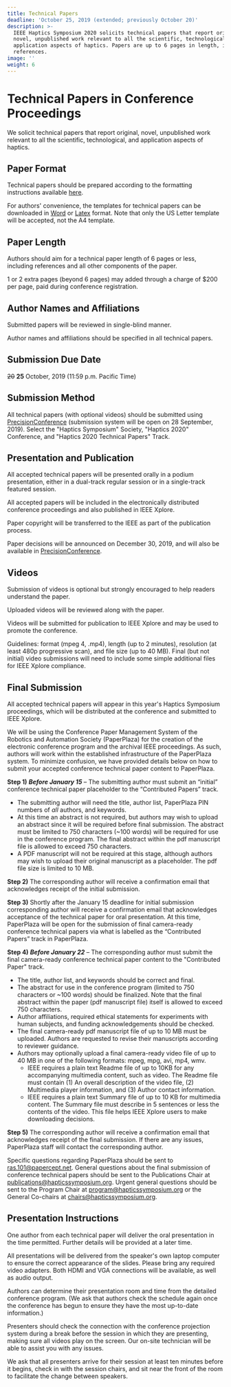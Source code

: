 ```yaml
---
title: Technical Papers
deadline: 'October 25, 2019 (extended; previously October 20)'
description: >-
  IEEE Haptics Symposium 2020 solicits technical papers that report original,
  novel, unpublished work relevant to all the scientific, technological, and
  application aspects of haptics. Papers are up to 6 pages in length, including
  references.
image: ''
weight: 6
---
```

# Technical Papers in Conference Proceedings

We solicit technical papers that report original, novel, unpublished work relevant to all the scientific, technological, and application aspects of haptics.

## **Paper Format**

Technical papers should be prepared according to the formatting instructions available [here](http://ras.papercept.net/conferences/support/support.php).

For authors' convenience, the templates for technical papers can be downloaded in [Word](http://ras.papercept.net/conferences/support/word.php) or [Latex](http://ras.papercept.net/conferences/support/tex.php) format. Note that only the US Letter template will be accepted, not the A4 template.

## **Paper Length**

Authors should aim for a technical paper length of 6 pages or less, including references and all other components of the paper.

1 or 2 extra pages (beyond 6 pages) may added through a charge of $200 per page, paid during conference registration.

## **Author Names and Affiliations**

Submitted papers will be reviewed in single-blind manner.

Author names and affiliations should be specified in all technical papers.

## **Submission Due Date**

~~20~~ **25** October, 2019 (11:59 p.m. Pacific Time)

## **Submission Method**

All technical papers (with optional videos) should be submitted using [PrecisionConference](https://new.precisionconference.com/haptics) (submission system will be open on 28 September, 2019).  Select the "Haptics Symposium" Society, "Haptics 2020" Conference, and "Haptics 2020 Technical Papers" Track. 

## **Presentation and Publication**

All accepted technical papers will be presented orally in a podium presentation, either in a dual-track regular session or in a single-track featured session.

All accepted papers will be included in the electronically distributed conference proceedings and also published in IEEE Xplore.

Paper copyright will be transferred to the IEEE as part of the publication process.

Paper decisions will be announced on December 30, 2019, and will also be available in [PrecisionConference](https://new.precisionconference.com/haptics).

## **Videos**

Submission of videos is optional but strongly encouraged to help readers understand the paper.

Uploaded videos will be reviewed along with the paper.

Videos will be submitted for publication to IEEE Xplore and may be used to promote the conference.

Guidelines: format (mpeg 4, .mp4), length (up to 2 minutes), resolution (at least 480p progressive scan), and file size (up to 40 MB).  Final (but not initial) video submissions will need to include some simple additional files for IEEE Xplore compliance.

## **Final Submission**

All accepted technical papers will appear in this year's Haptics Symposium proceedings, which will be distributed at the conference and submitted to IEEE Xplore.

We will be using the Conference Paper Management System of the Robotics and Automation Society (PaperPlaza) for the creation of the electronic conference program and the archival IEEE proceedings.  As such, authors will work within the established infrastructure of the PaperPlaza system.  To minimize confusion, we have provided details below on how to submit your accepted conference technical paper content to PaperPlaza.

**Step 1)**  **_Before January 15_** – The submitting author must submit an “initial” conference technical paper placeholder to the “Contributed Papers” track.  

* The submitting author will need the title, author list,  PaperPlaza PIN numbers of _all_ authors, and keywords.  
* At this time an abstract is not required, but authors may wish to upload an abstract since it will be required before final submission. The abstract must be limited to 750 characters (~100 words) will be required for use in the conference program.  The final abstract within the pdf manuscript file is allowed to exceed 750 characters. 
* A PDF manuscript will not be required at this stage, although authors may wish to upload their original manuscript as a placeholder.  The pdf file size is limited to 10 MB.

**Step 2)**  The corresponding author will receive a confirmation email that acknowledges receipt of the initial submission.

**Step 3)**  Shortly after the January 15 deadline for initial submission corresponding author will receive a confirmation email that acknowledges acceptance of the technical paper for oral presentation. At this time, PaperPlaza will be open for the submission of final camera-ready conference technical papers via what is labelled as the “Contributed Papers” track in PaperPlaza.

**Step 4)**  **_Before January 22_** _–_ The corresponding author must submit the final camera-ready conference technical paper content to the "Contributed Paper" track.

* The title, author list, and keywords should be correct and final.  
* The abstract for use in the conference program (limited to 750 characters or ~100 words) should be finalized.  Note that the final abstract within the paper (pdf manuscript file) itself is allowed to exceed 750 characters. 
* Author affiliations, required ethical statements for experiments with human subjects, and funding acknowledgements should be checked.
* The final camera-ready pdf manuscript file of up to 10 MB must be uploaded.  Authors are requested to revise their manuscripts according to reviewer guidance.
* Authors may optionally upload a final camera-ready video file of up to 40 MB in one of the following formats: mpeg, mpg, avi, mp4, wmv.  
  * IEEE requires a plain text Readme file of up to 10KB for any accompanying multimedia content, such as video. The Readme file must contain (1) An overall description of the video file, (2) Multimedia player information, and (3) Author contact information.
  * IEEE requires a plain text Summary file of up to 10 KB for multimedia content.  The Summary file must describe in 5 sentences or less the contents of the video. This file helps IEEE Xplore users to make downloading decisions.

**Step 5)**  The corresponding author will receive a confirmation email that acknowledges receipt of the final submission.  If there are any issues, PaperPlaza staff will contact the corresponding author.

Specific questions regarding PaperPlaza should be sent to ras.101@papercept.net.  General questions about the final submission of conference technical papers should be sent to the Publications Chair at publications@hapticssymposium.org.  Urgent general questions should be sent to the Program Chair at  program@hapticssymposium.org or the General Co-chairs at chairs@hapticssymposium.org.

## **Presentation Instructions**

One author from each technical paper will deliver the oral presentation in the time permitted. Further details will be provided at a later time.

All presentations will be delivered from the speaker's own laptop computer to ensure the correct appearance of the slides. Please bring any required video adapters.  Both HDMI and VGA connections will be available, as well as audio output.

Authors can determine their presentation room and time from the detailed conference program.  (We ask that authors check the schedule again once the conference has begun to ensure they have the most up-to-date information.)

Presenters should check the connection with the conference projection system during a break before the session in which they are presenting, making sure all videos play on the screen.  Our on-site technician will be able to assist you with any issues.

We ask that all presenters arrive for their session at least ten minutes before it begins, check in with the session chairs, and sit near the front of the room to facilitate the change between speakers.
